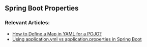 
## Spring Boot Properties



### Relevant Articles:

- [How to Define a Map in YAML for a POJO?](https://www.nabgc.com/yaml-map-pojo)
- [Using application.yml vs application.properties in Spring Boot](https://www.nabgc.com/spring-boot-yaml-vs-properties)
